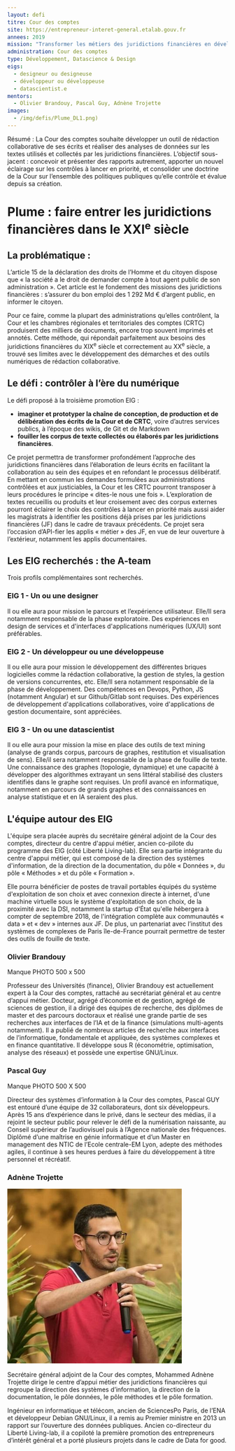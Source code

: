```yaml
---
layout: defi
titre: Cour des comptes
site: https://entrepreneur-interet-general.etalab.gouv.fr
annees: 2019
mission: "Transformer les métiers des juridictions financières en développant des outils de rédaction collaborative et d’exploration de données"
administration: Cour des comptes
type: Développement, Datascience & Design
eigs:
  - designeur ou designeuse
  - développeur ou développeuse
  - datascientist.e
mentors: 
  - Olivier Brandouy, Pascal Guy, Adnène Trojette
images: 
  - /img/defis/Plume_DL1.png)
---
```


Résumé : La Cour des comptes souhaite développer un outil de rédaction collaborative de ses écrits et réaliser des analyses de données sur les textes utilisés et collectés par les juridictions financières. L’objectif sous-jacent : concevoir et présenter des rapports autrement, apporter un nouvel éclairage sur les contrôles à lancer en priorité, et consolider une doctrine de la Cour sur l’ensemble des politiques publiques qu’elle contrôle et évalue depuis sa création.

# Plume : faire entrer les juridictions financières dans le XXI<sup>e</sup> siècle

## La problématique :

L’article 15 de la déclaration des droits de l’Homme et du citoyen dispose que « la société a le droit de demander compte à tout agent public de son administration ». Cet article est le fondement des missions des juridictions financières : s’assurer du bon emploi des 1 292 Md € d’argent public, en informer le citoyen. 

Pour ce faire, comme la plupart des administrations qu’elles contrôlent, la Cour et les chambres régionales et territoriales des comptes (CRTC) produisent des milliers de documents, encore trop souvent imprimés et annotés. Cette méthode, qui répondait parfaitement aux besoins des juridictions financières du XIX<sup>e</sup> siècle et correctement au XX<sup>e</sup> siècle, a trouvé ses limites avec le développement des démarches et des outils numériques de rédaction collaborative.


## Le défi : contrôler à l’ère du numérique

Le défi proposé à la troisième promotion EIG : 
* **imaginer et prototyper la chaîne de conception, de production et de délibération des écrits de la Cour et de CRTC**, voire d’autres services publics, à l’époque des wikis, de Git et de Markdown 
* **fouiller les corpus de texte collectés ou élaborés par les juridictions financières**. 

Ce projet permettra de transformer profondément l’approche des juridictions financières dans l’élaboration de leurs écrits en facilitant la collaboration au sein des équipes et en refondant le processus délibératif. En mettant en commun les demandes formulées aux administrations contrôlées et aux justiciables, la Cour et les CRTC pourront transposer à leurs procédures le principe « dites-le nous une fois ». L’exploration de textes recueillis ou produits et leur croisement avec des corpus externes pourront éclairer le choix des contrôles à lancer en priorité mais aussi aider les magistrats à identifier les positions déjà prises par les juridictions financières (JF) dans le cadre de travaux précédents. Ce projet sera l’occasion d’API-fier les applis « métier » des JF, en vue de leur ouverture à l’extérieur, notamment les applis documentaires.

## Les EIG recherchés : the A-team
Trois profils complémentaires sont recherchés.

### EIG 1 - Un ou une designer

Il ou elle aura pour mission le parcours et l’expérience utilisateur. Elle/Il sera notamment responsable de la phase exploratoire. Des expériences en design de services et d'interfaces d'applications numériques (UX/UI) sont préférables.

### EIG 2 - Un développeur ou une développeuse

Il ou elle aura pour mission le développement des différentes briques logicielles comme la rédaction collaborative, la gestion de styles, la gestion de versions concurrentes, etc. Elle/Il sera notamment responsable de la phase de développement. Des compétences en Devops, Python, JS (notamment Angular) et sur Github/Gitlab sont requises. Des expériences de développement d'applications collaboratives, voire d'applications de gestion documentaire, sont appréciées.

### EIG 3 - Un ou une datascientist

Il ou elle aura pour mission la mise en place des outils de text mining (analyse de grands corpus, parcours de graphes, restitution et visualisation de sens). Elle/il sera notamment responsable de la phase de fouille de texte. Une connaissance des graphes (topologie, dynamique) et une capacité à développer des algorithmes extrayant un sens littéral stabilisé des clusters identifiés dans le graphe sont requises. Un profil avancé en informatique, notamment en parcours de grands graphes et des connaissances en analyse statistique et en IA seraient des plus.

## L'équipe autour des EIG 

L'équipe sera placée auprès du secrétaire général adjoint de la Cour des comptes, directeur du centre d'appui métier, ancien co-pilote du programme des EIG (côté Liberté Living-lab). Elle sera partie intégrante du centre d'appui métier, qui est composé de la direction des systèmes d'information, de la direction de la documentation, du pôle « Données », du pôle « Méthodes » et du pôle « Formation ».

Elle pourra bénéficier de postes de travail portables équipés du système d'exploitation de son choix et avec connexion directe à internet, d'une machine virtuelle sous le système d'exploitation de son choix, de la proximité avec la DSI, notamment la startup d'État qu'elle hébergera à compter de septembre 2018, de l'intégration complète aux communautés « data » et « dev » internes aux JF. De plus, un partenariat avec l’institut des systèmes de complexes de Paris île-de-France pourrait permettre de tester des outils de fouille de texte.

### Olivier Brandouy

Manque PHOTO 500 x 500

Professeur des Universités (finance), Olivier Brandouy est actuellement expert à la Cour des comptes, rattaché au secrétariat général et au centre d’appui métier. Docteur, agrégé d’économie et de gestion, agrégé de sciences de gestion, il a dirigé des équipes de recherche, des diplômes de master et des parcours doctoraux et réalisé une grande partie de ses recherches aux interfaces de l’IA et de la finance (simulations multi-agents notamment). Il a publié de nombreux articles de recherche aux interfaces de l’informatique, fondamentale et appliquée, des systèmes complexes et en finance quantitative. Il développe sous R (économétrie, optimisation, analyse des réseaux) et possède une expertise GNU/Linux.

### Pascal Guy

Manque PHOTO 500 X 500

Directeur des systèmes d’information à la Cour des comptes, Pascal GUY est entouré d’une équipe de 32 collaborateurs, dont six développeurs. Après 15 ans d’expérience dans le privé, dans le secteur des médias, il a rejoint le secteur public pour relever le défi de la numérisation naissante, au Conseil supérieur de l’audiovisuel puis à l’Agence nationale des fréquences. Diplômé d’une maîtrise en génie informatique et d’un Master en management des NTIC de l’Ecole centrale-EM Lyon, adepte des méthodes agiles, il continue à ses heures perdues à faire du développement à titre personnel et récréatif.


### Adnène Trojette

![Adnène Trojette, SGA, mentor de haut niveau](/img/communaute/adnene-trojette.jpg)

Secrétaire général adjoint de la Cour des comptes, Mohammed Adnène Trojette
dirige le centre d’appui métier des juridictions financières qui regroupe la
direction des systèmes d’information, la direction de la documentation, le pôle
données, le pôle méthodes et le pôle formation.

Ingénieur en informatique et télécom, ancien de SciencesPo Paris, de l’ENA et
développeur Debian GNU/Linux, il a remis au Premier ministre en 2013 un rapport
sur l’ouverture des données publiques. Ancien co-directeur du Liberté
Living-lab, il a copiloté la première promotion des entrepreneurs d’intérêt
général et a porté plusieurs projets dans le cadre de Data for good.
